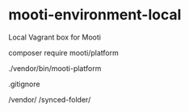 # mooti-environment-local
Local Vagrant box for Mooti

composer require mooti/platform

./vendor/bin/mooti-platform

.gitignore

/vendor/
/synced-folder/